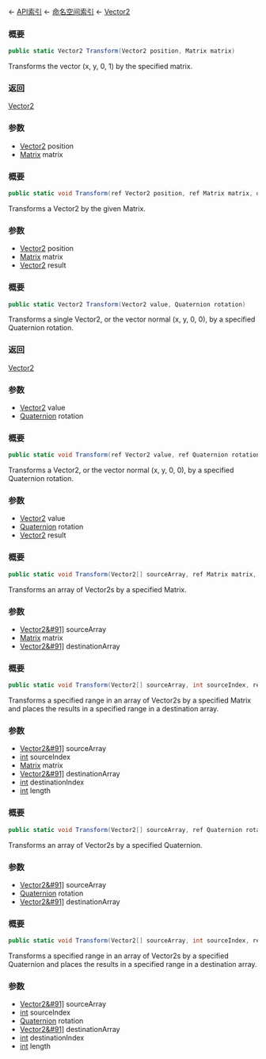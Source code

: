 ← [API索引](Api-Index) ← [命名空间索引](Namespace-Index) ← [Vector2](VRageMath.Vector2)

### 概要

```csharp
public static Vector2 Transform(Vector2 position, Matrix matrix)
```

Transforms the vector (x, y, 0, 1) by the specified matrix.

### 返回

[Vector2](VRageMath.Vector2)

### 参数

* [Vector2](VRageMath.Vector2) position
* [Matrix](VRageMath.Matrix) matrix
### 概要

```csharp
public static void Transform(ref Vector2 position, ref Matrix matrix, out Vector2 result)
```

Transforms a Vector2 by the given Matrix.

### 参数

* [Vector2](VRageMath.Vector2) position
* [Matrix](VRageMath.Matrix) matrix
* [Vector2](VRageMath.Vector2) result
### 概要

```csharp
public static Vector2 Transform(Vector2 value, Quaternion rotation)
```

Transforms a single Vector2, or the vector normal (x, y, 0, 0), by a specified Quaternion rotation.

### 返回

[Vector2](VRageMath.Vector2)

### 参数

* [Vector2](VRageMath.Vector2) value
* [Quaternion](VRageMath.Quaternion) rotation
### 概要

```csharp
public static void Transform(ref Vector2 value, ref Quaternion rotation, out Vector2 result)
```

Transforms a Vector2, or the vector normal (x, y, 0, 0), by a specified Quaternion rotation.

### 参数

* [Vector2](VRageMath.Vector2) value
* [Quaternion](VRageMath.Quaternion) rotation
* [Vector2](VRageMath.Vector2) result
### 概要

```csharp
public static void Transform(Vector2[] sourceArray, ref Matrix matrix, Vector2[] destinationArray)
```

Transforms an array of Vector2s by a specified Matrix.

### 参数

* [Vector2&#91&#93;](VRageMath.Vector2&#91&#93;) sourceArray
* [Matrix](VRageMath.Matrix) matrix
* [Vector2&#91&#93;](VRageMath.Vector2&#91&#93;) destinationArray
### 概要

```csharp
public static void Transform(Vector2[] sourceArray, int sourceIndex, ref Matrix matrix, Vector2[] destinationArray, int destinationIndex, int length)
```

Transforms a specified range in an array of Vector2s by a specified Matrix and places the results in a specified range in a destination array.

### 参数

* [Vector2&#91&#93;](VRageMath.Vector2&#91&#93;) sourceArray
* [int](https://docs.microsoft.com/en-us/dotnet/api/System.Int32?view=netframework-4.6) sourceIndex
* [Matrix](VRageMath.Matrix) matrix
* [Vector2&#91&#93;](VRageMath.Vector2&#91&#93;) destinationArray
* [int](https://docs.microsoft.com/en-us/dotnet/api/System.Int32?view=netframework-4.6) destinationIndex
* [int](https://docs.microsoft.com/en-us/dotnet/api/System.Int32?view=netframework-4.6) length
### 概要

```csharp
public static void Transform(Vector2[] sourceArray, ref Quaternion rotation, Vector2[] destinationArray)
```

Transforms an array of Vector2s by a specified Quaternion.

### 参数

* [Vector2&#91&#93;](VRageMath.Vector2&#91&#93;) sourceArray
* [Quaternion](VRageMath.Quaternion) rotation
* [Vector2&#91&#93;](VRageMath.Vector2&#91&#93;) destinationArray
### 概要

```csharp
public static void Transform(Vector2[] sourceArray, int sourceIndex, ref Quaternion rotation, Vector2[] destinationArray, int destinationIndex, int length)
```

Transforms a specified range in an array of Vector2s by a specified Quaternion and places the results in a specified range in a destination array.

### 参数

* [Vector2&#91&#93;](VRageMath.Vector2&#91&#93;) sourceArray
* [int](https://docs.microsoft.com/en-us/dotnet/api/System.Int32?view=netframework-4.6) sourceIndex
* [Quaternion](VRageMath.Quaternion) rotation
* [Vector2&#91&#93;](VRageMath.Vector2&#91&#93;) destinationArray
* [int](https://docs.microsoft.com/en-us/dotnet/api/System.Int32?view=netframework-4.6) destinationIndex
* [int](https://docs.microsoft.com/en-us/dotnet/api/System.Int32?view=netframework-4.6) length
